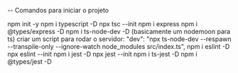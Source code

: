 -- Comandos para iniciar o projeto

npm init -y
npm i typescript -D
npx tsc --init
npm i express
npm i @types/express -D
npm i ts-node-dev -D (basicamente um nodemoon para ts)
criar um script para rodar o servidor: 
    "dev": "npx ts-node-dev --respawn --transpile-only --ignore-watch node_modules src/index.ts",
npm i eslint -D
npx eslint --init
npm i jest -D
npx jest --init
npm i ts-jest -D
npm i @types/jest -D
